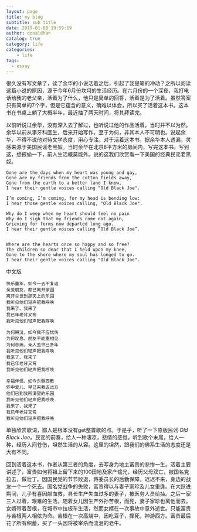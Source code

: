 ```yaml
---
layout: page
title: my blog
subtitle: sub title
date: 2019-01-08 19:59:19
author: donaldhan
catalog: true
category: life
categories:
    - life
tags:
  - essay
---
```


很久没有写文章了，读了余华的小说活着之后，引起了我提笔的冲动？之所以阅读这篇小说的原因，源于今年6月份坎坷的生活经历。在六月份的一个深夜，我打电话给我的老父亲，活着为了什么，他只是简单的回答，活着是为了活着。虽然答案只有简单的7个字，但是它蕴含的意义，确难以体会，所以买了活着这本书。这本书在书桌上躺了大概半年，最近抽了两天时间，将其拜读完。

以前听说过余华，没有深入去了解过，也听说过他的作品活着，当时并不以为然。余华以前从事牙科医生，后来开始写作，至于为何，非其本人不可明也。说起余华，不得不说他对待文学态度，用心专注。对于活着这本书，据余华本人透漏，灵感来源于美国民谣老黑奴。当时余华在北京8平方米的房间内，写完这本书。写到这，想掖偷一下，前人生活概莫能外。说的这我们欣赏看一下美国的经典民谣老黑奴。

```
Gone are the days when my heart was young and gay,
Gone are my friends from the cotton fields away,
Gone from the earth to a better land I know,
I hear their gentle voices calling "Old Black Joe".

I’m coming, I’m coming, for my head is bending low:
I hear those gentle voices calling, "Old Black Joe".

Why do I weep when my heart should feel no pain
Why do I sigh that my friends come not again,
Grieving for forms now departed long ago.
I hear their gentle voices calling “Old Black Joe”.


Where are the hearts once so happy and so free?
The children so dear that I held upon my knee,
Gone to the shore where my soul has longed to go.
I hear their gentle voices calling "Old Black Joe".
```

中文版
```
快乐童年，如今一去不复返
亲爱朋友，都已离开家园
离开尘世到那天上的乐园
我听见他们轻声把我呼唤
我来了、我来了
我已年老背又弯
我听见他们轻声把我呼唤

为何哭泣、如今我不应忧伤
为何叹息、朋友不能重相见
为何悲痛、亲人去世已多年
我听见他们轻声把我呼唤
我来了、我来了
我已年老背又弯
我听见他们轻声把我呼唤

幸福伴侣、如今东飘西散
怀中爱儿、早已离我去远方
他们已到我所渴望的乐园
我听见他们轻声把我呼唤
我来了、我来了
我已年老背又弯
我听见他们轻声把我呼唤
```
单独欣赏歌词，鄙人是根本没有get整首歌的点。于是乎，听了一下原版民谣 *Old Black Joe*。民谣的前奏，给人一种凄凉，悲情的感觉。听到歌个末尾，给人一种，经历人间苍伤，坦然生活的从容。这里的坦然，跟我们的佛系生活的态度还是大有不同。

回到活着这本书，作者从第三者的角度，去写身为地主富贵的悲惨一生。活着主要讲述了，富贵如何将祖上留下来的100田地及家产输光，经历父母双亡，被国名党拉去，做壮丁。因国民党的节节败退，蒋委员长的后勤保障，迟迟不来，身边的战友一个一个死去。国名党战争的失败，富贵得以与妻子家珍及儿女重逢。在大跃进期间，儿子有喜因献血救，县长生产失血过多的妻子，被医务人员给抽。之后一家三人过着，艰难的生活。随着女儿因生产外孙苦根，而死，妻子家珍也离他而去。女婿带着苦根，在城市中拉板车生活，然而女婿在一次事故中意外逝世。只能富贵与苦根两人相依为命。苦根在一次高烧中，因吃豆子，撑死，神游西方。富贵最后花了所有积蓄，买了一头因将被宰杀而流泪的老牛。
